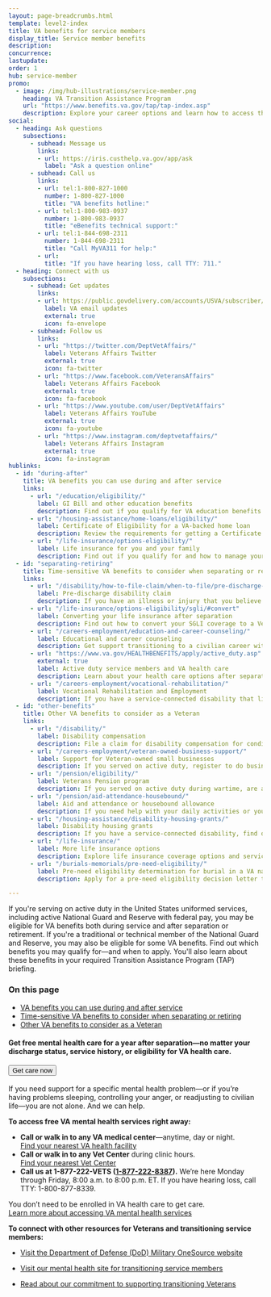 ```yaml
---
layout: page-breadcrumbs.html
template: level2-index
title: VA benefits for service members
display_title: Service member benefits
description:
concurrence:
lastupdate:
order: 1
hub: service-member
promo:
  - image: /img/hub-illustrations/service-member.png
    heading: VA Transition Assistance Program
    url: "https://www.benefits.va.gov/tap/tap-index.asp"
    description: Explore your career options and learn how to access the VA benefits you've earned.
social:
  - heading: Ask questions
    subsections:
      - subhead: Message us
        links:
        - url: https://iris.custhelp.va.gov/app/ask
          label: "Ask a question online"
      - subhead: Call us
        links:
        - url: tel:1-800-827-1000
          number: 1-800-827-1000
          title: "VA benefits hotline:"
        - url: tel:1-800-983-0937
          number: 1-800-983-0937
          title: "eBenefits technical support:"
        - url: tel:1-844-698-2311
          number: 1-844-698-2311
          title: "Call MyVA311 for help:"
        - url:
          title: "If you have hearing loss, call TTY: 711."
  - heading: Connect with us
    subsections:
      - subhead: Get updates
        links:
        - url: https://public.govdelivery.com/accounts/USVA/subscriber/new/
          label: VA email updates
          external: true
          icon: fa-envelope
      - subhead: Follow us
        links:
        - url: "https://twitter.com/DeptVetAffairs/"
          label: Veterans Affairs Twitter
          external: true
          icon: fa-twitter
        - url: "https://www.facebook.com/VeteransAffairs"
          label: Veterans Affairs Facebook
          external: true
          icon: fa-facebook
        - url: "https://www.youtube.com/user/DeptVetAffairs"
          label: Veterans Affairs YouTube
          external: true
          icon: fa-youtube
        - url: "https://www.instagram.com/deptvetaffairs/"
          label: Veterans Affairs Instagram
          external: true
          icon: fa-instagram
hublinks:
  - id: "during-after"
    title: VA benefits you can use during and after service
    links:
      - url: "/education/eligibility/"
        label: GI Bill and other education benefits
        description: Find out if you qualify for VA education benefits to help pay for school or training. If you qualify for the Post-9/11 GI Bill, learn how to transfer your unused benefits to your spouse or dependent children. <br> <b>Open to service members and Veterans (active duty, Guard, and Reserve)</b>
      - url: "/housing-assistance/home-loans/eligibility/"
        label: Certificate of Eligibility for a VA-backed home loan
        description: Review the requirements for getting a Certificate of Eligibility (COE) to buy, build, improve, or refinance a home. <br> <b>Open to service members and Veterans (active duty, Guard, and Reserve)</b>
      - url: "/life-insurance/options-eligibility/"
        label: Life insurance for you and your family
        description: Find out if you qualify for and how to manage your SGLI coverage, and learn about coverage options for you and your family after separation or retirement. <br> <b>Open to service members and Veterans (active duty, Guard, and Reserve)</b>
  - id: "separating-retiring"
    title: Time-sensitive VA benefits to consider when separating or retiring
    links:
      - url: "/disability/how-to-file-claim/when-to-file/pre-discharge-claim/"
        label: Pre-discharge disability claim
        description: If you have an illness or injury that you believe was caused—or made worse—by your service, learn how to file a disability claim through the Benefits Delivery at Discharge program. This may help speed up your claim so you can get your benefits sooner. You'll need to file 180 to 90 days before separation. <br> <b>Open to active-duty service members, Guard members, and Reservists</b>
      - url: "/life-insurance/options-eligibility/sgli/#convert"
        label: Converting your life insurance after separation
        description: Find out how to convert your SGLI coverage to a Veterans' Group Life Insurance (VGLI) or commercial policy. Learn about other options for coverage if you have service-connected disabilities. In some cases, you must act within 120 days of separation to ensure no lapse in coverage. <br> <b>Open to service members and Veterans (active duty, Guard, and Reserve)</b>
      - url: "/careers-employment/education-and-career-counseling/"
        label: Educational and career counseling
        description: Get support transitioning to a civilian career with free educational and career counseling (also called Chapter 36). You'll need to apply between 6 months before and 1 year after separation. <br> <b>Open to active-duty service members and Veterans only</b>
      - url: "https://www.va.gov/HEALTHBENEFITS/apply/active_duty.asp"
        external: true
        label: Active duty service members and VA health care
        description: Learn about your health care options after separation or retirement and how to apply for VA health care when you receive your separation or retirement orders. If you're a combat Veteran, apply right away to take advantage of 5 years of enhanced eligibility. <br> <b>Open to active-duty service members and Veterans only</b>
      - url: "/careers-employment/vocational-rehabilitation/"
        label: Vocational Rehabilitation and Employment
        description: If you have a service-connected disability that limits your ability to work or prevents you from working, find out how to apply for vocational rehab. You can apply up to 12 years from when you receive your notice of separation or your first VA disability rating. <br> <b>Open to service members and Veterans (active duty, Guard, and Reserve)</b>
  - id: "other-benefits"
    title: Other VA benefits to consider as a Veteran
    links:
      - url: "/disability/"
        label: Disability compensation
        description: File a claim for disability compensation for conditions related to your military service, and manage your benefits over time. <br> <b>Open to Veterans (active duty, Guard, and Reserve)</b>
      - url: "/careers-employment/veteran-owned-business-support/"
        label: Support for Veteran-owned small businesses
        description: If you served on active duty, register to do business with VA and get support for your Veteran-owned small business. If you have a service-connected disability related to active-duty service or training, you may qualify to register as a service-disabled Veteran-owned small business. <br> <b>Open to Veterans (active duty, Guard, and Reserve)</b>
      - url: "/pension/eligibility/"
        label: Veterans Pension program
        description: If you served on active duty during wartime, are at least 65 years old or have a service-connected disability, and have limited or no income, find out if you qualify for Veterans pension benefits. <br> <b>Open to active-duty Veterans only</b>
      - url: "/pension/aid-attendance-housebound/"
        label: Aid and attendance or housebound allowance
        description: If you need help with your daily activities or you’re housebound, check whether you're eligible to have increased aid added to your monthly Veterans pension payments. <br> <b>Open to active-duty Veterans only</b>
      - url: "/housing-assistance/disability-housing-grants/"
        label: Disability housing grants
        description: If you have a service-connected disability, find out how to apply for a housing grant to make changes to your home so you can live more independently. <br> <b>Open to Veterans (active duty, Guard, and Reserve)</b>
      - url: "/life-insurance/"
        label: More life insurance options
        description: Explore life insurance coverage options and services for you and your family, and manage your policy online. <br> <b>Open to Veterans (active duty, Guard, and Reserve)</b>
      - url: "/burials-memorials/pre-need-eligibility/"
        label: Pre-need eligibility determination for burial in a VA national cemetery
        description: Apply for a pre-need eligibility decision letter to confirm that you qualify for burial in a VA national cemetery. This can help you pre-plan, and it can make the process easier for your family members in their time of need. <br> <b>Open to active-duty Veterans only</b>

---
```


<p class="va-introtext">
If you're serving on active duty in the United States uniformed services, including active National Guard and Reserve with federal pay, you may be eligible for VA benefits both during service and after separation or retirement. If you're a traditional or technical member of the National Guard and Reserve, you may also be eligible for some VA benefits. Find out which benefits you may qualify for—and when to apply. You'll also learn about these benefits in your required Transition Assistance Program (TAP) briefing.
</p>

<h3>On this page</h3>

<ul>
  <li><a href="#during-after">VA benefits you can use during and after service</a></li>
  <li><a href="#separating-retiring">Time-sensitive VA benefits to consider when separating or retiring</a></li>
  <li><a href="#other-benefits">Other VA benefits to consider as a Veteran</a></li>
</ul>

<div class="usa-alert usa-alert-info">
  <div class="usa-alert-body">
    <h4 class="usa-alert-heading">Get free mental health care for a year after separation—no matter your discharge status, service history, or eligibility for VA health care.</h4>
    <button id="crisis-expander-link" class="additional-info-button va-button-link" aria-expanded="false">
      <span class="additional-info-title">
       Get care now
       <i class="fa fa-angle-down"></i>
      </span>
    </button>
    <div id="crisis-expander-content" class="expander-content expander-content-closed" style="max-height: 100em;">
      <div class="expander-content-inner usa-alert-text">
<br>
If you need support for a specific mental health problem—or if you’re having problems sleeping, controlling your anger, or readjusting to civilian life—you are not alone. And we can help.

**To access free VA mental health services right away:**
- **Call or walk in to any VA medical center**—anytime, day or night. <br>
<a href="https://www.va.gov/find-locations/?zoomLevel=4&page=1&address=&facilityType=health&serviceType">Find your nearest VA health facility</a>
- **Call or walk in to any Vet Center** during clinic hours. <br>
<a href="https://www.va.gov/find-locations/?zoomLevel=4&page=1&address=&facilityType=health&serviceType">Find your nearest Vet Center</a>
- **Call us at 1-877-222-VETS (<a href="tel:+18772228387">1-877-222-8387</a>).** We’re here Monday through Friday, 8:00 a.m. to 8:00 p.m. ET. If you have hearing loss, call TTY: 1-800-877-8339.

You don’t need to be enrolled in VA health care to get care. <br>
<a href="https://www.va.gov/health-care/health-needs-conditions/mental-health/">Learn more about accessing VA mental health services</a>

**To connect with other resources for Veterans and transitioning service members:**
- <a href="https://www.militaryonesource.mil/">Visit the Department of Defense (DoD) Military OneSource website</a>
- <a href="https://www.mentalhealth.va.gov/transitioning-service/programs.asp">Visit our mental health site for transitioning service members</a>
- <a href="https://www.whitehouse.gov/presidential-actions/presidential-executive-order-supporting-veterans-transition-uniformed-service-civilian-life/">Read about our commitment to supporting transitioning Veterans</a>

   </div>
  </div>
 </div>
</div>
